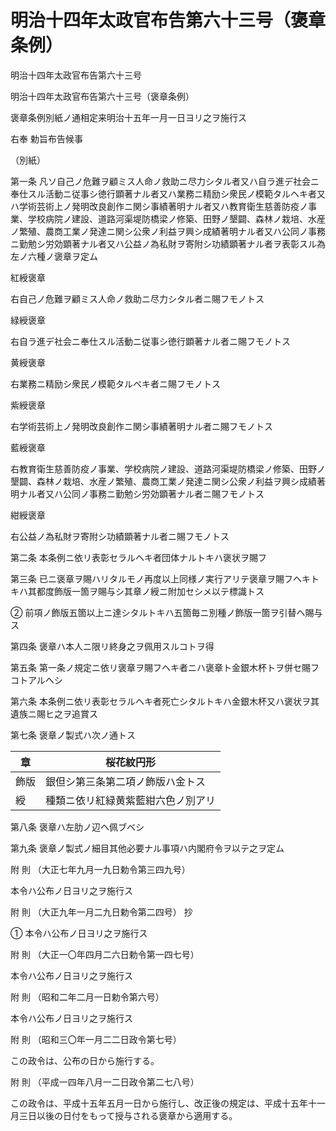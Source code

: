 # 明治十四年太政官布告第六十三号（褒章条例）

明治十四年太政官布告第六十三号

明治十四年太政官布告第六十三号（褒章条例）

褒章条例別紙ノ通相定来明治十五年一月一日ヨリ之ヲ施行ス

右奉 勅旨布告候事

（別紙）

第一条 凡ソ自己ノ危難ヲ顧ミス人命ノ救助ニ尽力シタル者又ハ自ラ進デ社会ニ奉仕スル活動ニ従事シ徳行顕著ナル者又ハ業務ニ精励シ衆民ノ模範タルヘキ者又ハ学術芸術上ノ発明改良創作ニ関シ事績著明ナル者又ハ教育衛生慈善防疫ノ事業、学校病院ノ建設、道路河渠堤防橋梁ノ修築、田野ノ墾闢、森林ノ栽培、水産ノ繁殖、農商工業ノ発達ニ関シ公衆ノ利益ヲ興シ成績著明ナル者又ハ公同ノ事務ニ勤勉シ労効顕著ナル者又ハ公益ノ為私財ヲ寄附シ功績顕著ナル者ヲ表彰スル為左ノ六種ノ褒章ヲ定ム

紅綬褒章

右自己ノ危難ヲ顧ミス人命ノ救助ニ尽力シタル者ニ賜フモノトス

緑綬褒章

右自ラ進デ社会ニ奉仕スル活動ニ従事シ徳行顕著ナル者ニ賜フモノトス

黄綬褒章

右業務ニ精励シ衆民ノ模範タルベキ者ニ賜フモノトス

紫綬褒章

右学術芸術上ノ発明改良創作ニ関シ事績著明ナル者ニ賜フモノトス

藍綬褒章

右教育衛生慈善防疫ノ事業、学校病院ノ建設、道路河渠堤防橋梁ノ修築、田野ノ墾闢、森林ノ栽培、水産ノ繁殖、農商工業ノ発達ニ関シ公衆ノ利益ヲ興シ成績著明ナル者又ハ公同ノ事務ニ勤勉シ労効顕著ナル者ニ賜フモノトス

紺綬褒章

右公益ノ為私財ヲ寄附シ功績顕著ナル者ニ賜フモノトス

第二条 本条例ニ依リ表彰セラルヘキ者団体ナルトキハ褒状ヲ賜フ

第三条 已ニ褒章ヲ賜ハリタルモノ再度以上同様ノ実行アリテ褒章ヲ賜フヘキトキハ其都度飾版一箇ヲ賜与シ其章ノ綬ニ附加セシメ以テ標識トス

② 前項ノ飾版五箇以上ニ達シタルトキハ五箇毎ニ別種ノ飾版一箇ヲ引替ヘ賜与ス

第四条 褒章ハ本人ニ限リ終身之ヲ佩用スルコトヲ得

第五条 第一条ノ規定ニ依リ褒章ヲ賜フヘキ者ニハ褒章ト金銀木杯トヲ併セ賜フコトアルヘシ

第六条 本条例ニ依リ表彰セラルヘキ者死亡シタルトキハ金銀木杯又ハ褒状ヲ其遺族ニ賜ヒ之ヲ追賞ス

第七条 褒章ノ製式ハ次ノ通トス

章 | 桜花紋円形  
---|---  
飾版 | 銀但シ第三条第二項ノ飾版ハ金トス  
綬 | 種類ニ依リ紅緑黄紫藍紺六色ノ別アリ  
  
第八条 褒章ハ左肋ノ辺ヘ佩ブベシ

第九条 褒章ノ製式ノ細目其他必要ナル事項ハ内閣府令ヲ以テ之ヲ定ム

附 則 （大正七年九月一九日勅令第三四九号）

本令ハ公布ノ日ヨリ之ヲ施行ス

附 則 （大正九年一月二九日勅令第二四号） 抄

① 本令ハ公布ノ日ヨリ之ヲ施行ス

附 則 （大正一〇年四月二六日勅令第一四七号）

本令ハ公布ノ日ヨリ之ヲ施行ス

附 則 （昭和二年二月一日勅令第六号）

本令ハ公布ノ日ヨリ之ヲ施行ス

附 則 （昭和三〇年一月二二日政令第七号）

この政令は、公布の日から施行する。

附 則 （平成一四年八月一二日政令第二七八号）

この政令は、平成十五年五月一日から施行し、改正後の規定は、平成十五年十一月三日以後の日付をもって授与される褒章から適用する。
